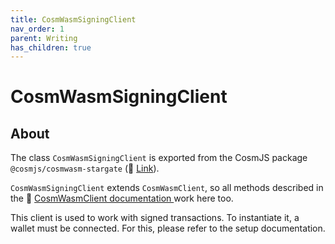 ```yaml
---
title: CosmWasmSigningClient
nav_order: 1
parent: Writing
has_children: true
---
```


# CosmWasmSigningClient

## About

The class `CosmWasmSigningClient` is exported from the CosmJS package
`@cosmjs/cosmwasm-stargate` (🔗
[Link](https://github.com/cosmos/cosmjs/tree/main/packages/cosmwasm-stargate)).

`CosmWasmSigningClient` extends `CosmWasmClient`, so all methods described in
the 🔗 [CosmWasmClient documentation ](../../reading/CosmWasmClient.md) work here
too.

This client is used to work with signed transactions. To instantiate it, a
wallet must be connected. For this, please refer to the setup documentation.
